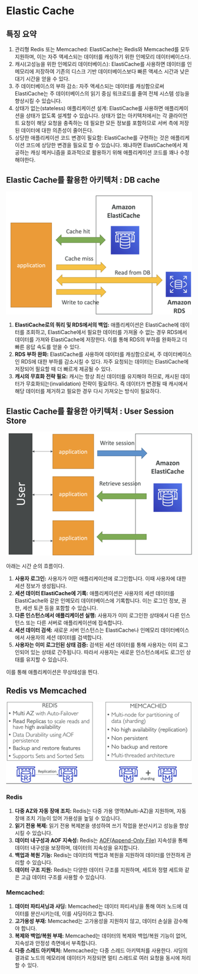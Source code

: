# Elastic Cache

## 특징 요약

1. 관리형 Redis 또는 Memcached: ElastiCache는 Redis와 Memcached를 모두 지원하며, 이는 자주 액세스되는 데이터를 캐싱하기 위한 인메모리 데이터베이스다.
1. 캐시(고성능을 위한 인메모리 데이터베이스): ElastiCache를 사용하면 데이터를 인메모리에 저장하여 기존의 디스크 기반 데이터베이스보다 빠른 액세스 시간과 낮은 대기 시간을 얻을 수 있다.
1. 주 데이터베이스의 부하 감소: 자주 액세스되는 데이터를 캐싱함으로써 ElastiCache는 주 데이터베이스의 읽기 중심 워크로드를 줄여 전체 시스템 성능을 향상시킬 수 있습니다.
1. 상태가 없는(stateless) 애플리케이션 설계: ElastiCache를 사용하면 애플리케이션을 상태가 없도록 설계할 수 있습니다. 상태가 없는 아키텍처에서는 각 클라이언트 요청이 해당 요청을 충족하는 데 필요한 모든 정보를 포함하므로 서버 측에 저장된 데이터에 대한 의존성이 줄어든다.
1. 상당한 애플리케이션 코드 변경이 필요함: ElastiCache를 구현하는 것은 애플리케이션 코드에 상당한 변경을 필요로 할 수 있습니다. 왜냐하면 ElastiCache에서 제공하는 캐싱 메커니즘을 효과적으로 활용하기 위해 애플리케이션 코드를 꽤나 수정해야한다.

## Elastic Cache를 활용한 아키텍처 : DB cache

![DB cache](./image/elastic-cache/image.png)

1. **ElastiCache로의 쿼리 및 RDS에서의 백업:** 애플리케이션은 ElastiCache에 데이터를 조회하고, ElastiCache에서 필요한 데이터를 가져올 수 없는 경우 RDS에서 데이터를 가져와 ElastiCache에 저장한다. 이를 통해 RDS의 부하를 완화하고 더 빠른 응답 속도를 얻을 수 있다.
1. **RDS 부하 완화:** ElastiCache를 사용하여 데이터를 캐싱함으로써, 주 데이터베이스인 RDS에 대한 부하를 감소시킬 수 있다. 자주 요청되는 데이터는 ElastiCache에 저장되어 필요할 때 더 빠르게 제공될 수 있다.
1. **캐시의 무효화 전략 필요:** 캐시는 항상 최신 데이터를 유지해야 하므로, 캐시된 데이터가 무효화되는(invalidation) 전략이 필요하다. 즉 데이터가 변경될 때 캐시에서 해당 데이터를 제거하고 필요한 경우 다시 가져오는 방식이 필요하다.

## Elastic Cache를 활용한 아키텍처 : User Session Store

![User Session Store](./image/elastic-cache/image-1.png)

아래는 시간 순의 흐름이다.

1. **사용자 로그인:** 사용자가 어떤 애플리케이션에 로그인합니다. 이때 사용자에 대한 세션 정보가 생성됩니다.
1. **세션 데이터 ElastiCache에 기록:** 애플리케이션은 사용자의 세션 데이터를 ElastiCache와 같은 인메모리 데이터베이스에 기록합니다. 이는 로그인 정보, 권한, 세션 토큰 등을 포함할 수 있습니다.
1. **다른 인스턴스에서 애플리케이션 실행:** 사용자가 이미 로그인한 상태에서 다른 인스턴스 또는 다른 서버로 애플리케이션에 접속합니다.
1. **세션 데이터 검색:** 새로운 서버 인스턴스는 ElastiCache나 인메모리 데이터베이스에서 사용자의 세션 데이터를 검색합니다.
1. **사용자는 이미 로그인된 상태 검증:** 검색된 세션 데이터를 통해 사용자는 이미 로그인되어 있는 상태로 간주됩니다. 따라서 사용자는 새로운 인스턴스에서도 로그인 상태를 유지할 수 있습니다.

이를 통해 애플리케이션은 무상태성을 띈다.

## **Redis vs Memcached**

![Redis vs Memcached](./image/elastic-cache/image-2.png)

### **Redis**

1. **다중 AZ와 자동 장애 조치:** Redis는 다중 가용 영역(Multi-AZ)을 지원하며, 자동 장애 조치 기능이 있어 가용성을 높일 수 있습니다.
1. **읽기 전용 복제:** 읽기 전용 복제본을 생성하여 쓰기 작업을 분산시키고 성능을 향상시킬 수 있습니다.
1. **데이터 내구성과 AOF 지속성:** Redis는 [AOF(Append-Only File)](./sub/aof.md) 지속성을 통해 데이터 내구성을 보장하며, 데이터의 지속성을 유지합니다.
1. **백업과 복원 기능:** Redis는 데이터의 백업과 복원을 지원하여 데이터를 안전하게 관리할 수 있습니다.
1. **데이터 구조 지원:** Redis는 다양한 데이터 구조를 지원하며, 세트와 정렬 세트와 같은 고급 데이터 구조를 사용할 수 있습니다.

### **Memcached:**

1. **데이터 파티셔닝과 샤딩:** Memcached는 데이터 파티셔닝을 통해 여러 노드에 데이터를 분산시키는데, 이를 샤딩이라고 합니다.
1. **고가용성 부재:** Memcached는 고가용성을 지원하지 않고, 데이터 손실을 감수해야 합니다.
1. **복제와 백업/복원 부재:** Memcached는 데이터의 복제와 백업/복원 기능이 없어, 지속성과 안정성 측면에서 부족합니다.
1. **다중 스레드 아키텍처:** Memcached는 다중 스레드 아키텍처를 사용한다. 샤딩의 결과로 노드의 메모리에 데이터가 저장되면 멀티 스레드로 여러 요청을 동시에 처리할 수 있다.
